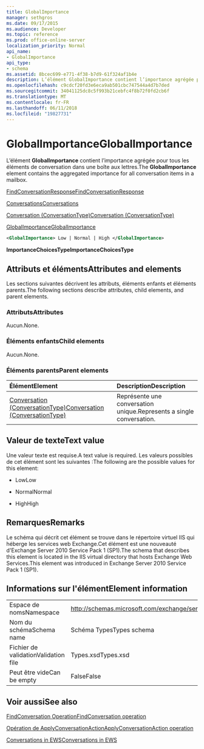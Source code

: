 ```yaml
---
title: GlobalImportance
manager: sethgros
ms.date: 09/17/2015
ms.audience: Developer
ms.topic: reference
ms.prod: office-online-server
localization_priority: Normal
api_name:
- GlobalImportance
api_type:
- schema
ms.assetid: 8bcec699-e771-4f38-b7d9-61f324af1b4e
description: L’élément GlobalImportance contient l’importance agrégée pour tous les éléments de conversation dans une boîte aux lettres.
ms.openlocfilehash: c9cdcf20fd3e6eca9ab501cbc747544a4d7b7ded
ms.sourcegitcommit: 34041125dc8c5f993b21cebfc4f8b72f0fd2cb6f
ms.translationtype: MT
ms.contentlocale: fr-FR
ms.lasthandoff: 06/11/2018
ms.locfileid: "19827731"
---
```

# <a name="globalimportance"></a><span data-ttu-id="8b020-103">GlobalImportance</span><span class="sxs-lookup"><span data-stu-id="8b020-103">GlobalImportance</span></span>

<span data-ttu-id="8b020-104">L’élément **GlobalImportance** contient l’importance agrégée pour tous les éléments de conversation dans une boîte aux lettres.</span><span class="sxs-lookup"><span data-stu-id="8b020-104">The **GlobalImportance** element contains the aggregated importance for all conversation items in a mailbox.</span></span> 
  
[<span data-ttu-id="8b020-105">FindConversationResponse</span><span class="sxs-lookup"><span data-stu-id="8b020-105">FindConversationResponse</span></span>](findconversationresponse.md)
  
[<span data-ttu-id="8b020-106">Conversations</span><span class="sxs-lookup"><span data-stu-id="8b020-106">Conversations</span></span>](conversations-ex15websvcsotherref.md)
  
[<span data-ttu-id="8b020-107">Conversation (ConversationType)</span><span class="sxs-lookup"><span data-stu-id="8b020-107">Conversation (ConversationType)</span></span>](conversation-conversationtype.md)
  
[<span data-ttu-id="8b020-108">GlobalImportance</span><span class="sxs-lookup"><span data-stu-id="8b020-108">GlobalImportance</span></span>](globalimportance.md)
  
```XML
<GlobalImportance> Low | Normal | High </GlobalImportance>
```

 <span data-ttu-id="8b020-109">**ImportanceChoicesType**</span><span class="sxs-lookup"><span data-stu-id="8b020-109">**ImportanceChoicesType**</span></span>
## <a name="attributes-and-elements"></a><span data-ttu-id="8b020-110">Attributs et éléments</span><span class="sxs-lookup"><span data-stu-id="8b020-110">Attributes and elements</span></span>

<span data-ttu-id="8b020-111">Les sections suivantes décrivent les attributs, éléments enfants et éléments parents.</span><span class="sxs-lookup"><span data-stu-id="8b020-111">The following sections describe attributes, child elements, and parent elements.</span></span>
  
### <a name="attributes"></a><span data-ttu-id="8b020-112">Attributs</span><span class="sxs-lookup"><span data-stu-id="8b020-112">Attributes</span></span>

<span data-ttu-id="8b020-113">Aucun.</span><span class="sxs-lookup"><span data-stu-id="8b020-113">None.</span></span>
  
### <a name="child-elements"></a><span data-ttu-id="8b020-114">Éléments enfants</span><span class="sxs-lookup"><span data-stu-id="8b020-114">Child elements</span></span>

<span data-ttu-id="8b020-115">Aucun.</span><span class="sxs-lookup"><span data-stu-id="8b020-115">None.</span></span>
  
### <a name="parent-elements"></a><span data-ttu-id="8b020-116">Éléments parents</span><span class="sxs-lookup"><span data-stu-id="8b020-116">Parent elements</span></span>

|<span data-ttu-id="8b020-117">**Élément**</span><span class="sxs-lookup"><span data-stu-id="8b020-117">**Element**</span></span>|<span data-ttu-id="8b020-118">**Description**</span><span class="sxs-lookup"><span data-stu-id="8b020-118">**Description**</span></span>|
|:-----|:-----|
|[<span data-ttu-id="8b020-119">Conversation (ConversationType)</span><span class="sxs-lookup"><span data-stu-id="8b020-119">Conversation (ConversationType)</span></span>](conversation-conversationtype.md) <br/> |<span data-ttu-id="8b020-120">Représente une conversation unique.</span><span class="sxs-lookup"><span data-stu-id="8b020-120">Represents a single conversation.</span></span>  <br/> |
   
## <a name="text-value"></a><span data-ttu-id="8b020-121">Valeur de texte</span><span class="sxs-lookup"><span data-stu-id="8b020-121">Text value</span></span>

<span data-ttu-id="8b020-122">Une valeur texte est requise.</span><span class="sxs-lookup"><span data-stu-id="8b020-122">A text value is required.</span></span> <span data-ttu-id="8b020-123">Les valeurs possibles de cet élément sont les suivantes :</span><span class="sxs-lookup"><span data-stu-id="8b020-123">The following are the possible values for this element:</span></span>
  
- <span data-ttu-id="8b020-124">Low</span><span class="sxs-lookup"><span data-stu-id="8b020-124">Low</span></span>
    
- <span data-ttu-id="8b020-125">Normal</span><span class="sxs-lookup"><span data-stu-id="8b020-125">Normal</span></span>
    
- <span data-ttu-id="8b020-126">High</span><span class="sxs-lookup"><span data-stu-id="8b020-126">High</span></span>
    
## <a name="remarks"></a><span data-ttu-id="8b020-127">Remarques</span><span class="sxs-lookup"><span data-stu-id="8b020-127">Remarks</span></span>

<span data-ttu-id="8b020-128">Le schéma qui décrit cet élément se trouve dans le répertoire virtuel IIS qui héberge les services web Exchange.Cet élément est une nouveauté d'Exchange Server 2010 Service Pack 1 (SP1).</span><span class="sxs-lookup"><span data-stu-id="8b020-128">The schema that describes this element is located in the IIS virtual directory that hosts Exchange Web Services.This element was introduced in Exchange Server 2010 Service Pack 1 (SP1).</span></span>
  
## <a name="element-information"></a><span data-ttu-id="8b020-129">Informations sur l'élément</span><span class="sxs-lookup"><span data-stu-id="8b020-129">Element information</span></span>

|||
|:-----|:-----|
|<span data-ttu-id="8b020-130">Espace de noms</span><span class="sxs-lookup"><span data-stu-id="8b020-130">Namespace</span></span>  <br/> |http://schemas.microsoft.com/exchange/services/2006/types  <br/> |
|<span data-ttu-id="8b020-131">Nom du schéma</span><span class="sxs-lookup"><span data-stu-id="8b020-131">Schema name</span></span>  <br/> |<span data-ttu-id="8b020-132">Schéma Types</span><span class="sxs-lookup"><span data-stu-id="8b020-132">Types schema</span></span>  <br/> |
|<span data-ttu-id="8b020-133">Fichier de validation</span><span class="sxs-lookup"><span data-stu-id="8b020-133">Validation file</span></span>  <br/> |<span data-ttu-id="8b020-134">Types.xsd</span><span class="sxs-lookup"><span data-stu-id="8b020-134">Types.xsd</span></span>  <br/> |
|<span data-ttu-id="8b020-135">Peut être vide</span><span class="sxs-lookup"><span data-stu-id="8b020-135">Can be empty</span></span>  <br/> |<span data-ttu-id="8b020-136">False</span><span class="sxs-lookup"><span data-stu-id="8b020-136">False</span></span>  <br/> |
   
## <a name="see-also"></a><span data-ttu-id="8b020-137">Voir aussi</span><span class="sxs-lookup"><span data-stu-id="8b020-137">See also</span></span>



[<span data-ttu-id="8b020-138">FindConversation Operation</span><span class="sxs-lookup"><span data-stu-id="8b020-138">FindConversation operation</span></span>](findconversation-operation.md)
  
[<span data-ttu-id="8b020-139">Opération de ApplyConversationAction</span><span class="sxs-lookup"><span data-stu-id="8b020-139">ApplyConversationAction operation</span></span>](applyconversationaction-operation.md)


[<span data-ttu-id="8b020-140">Conversations in EWS</span><span class="sxs-lookup"><span data-stu-id="8b020-140">Conversations in EWS</span></span>](http://msdn.microsoft.com/library/91e64629-db6c-4c94-9dcb-d386232e8467%28Office.15%29.aspx)

